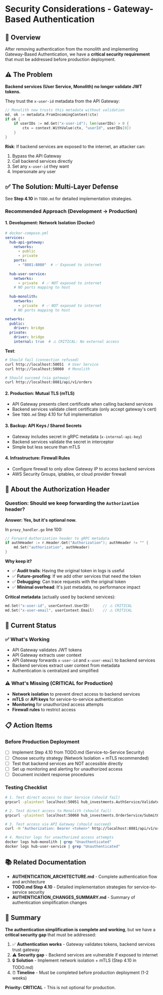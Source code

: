 # Security Considerations - Gateway-Based Authentication

## 🔐 Overview

After removing authentication from the monolith and implementing Gateway-Based Authentication, we have a **critical security requirement** that must be addressed before production deployment.

## ⚠️ The Problem

**Backend services (User Service, Monolith) no longer validate JWT tokens.**

They trust the `x-user-id` metadata from the API Gateway:

```go
// Monolith now trusts this metadata without validation
md, ok := metadata.FromIncomingContext(ctx)
if ok {
    if userIDs := md.Get("x-user-id"); len(userIDs) > 0 {
        ctx = context.WithValue(ctx, "userId", userIDs[0])
    }
}
```

**Risk**: If backend services are exposed to the internet, an attacker can:
1. Bypass the API Gateway
2. Call backend services directly
3. Set any `x-user-id` they want
4. Impersonate any user

## ✅ The Solution: Multi-Layer Defense

See **Step 4.10** in `TODO.md` for detailed implementation strategies.

### Recommended Approach (Development → Production)

#### 1. **Development: Network Isolation (Docker)**
```yaml
# docker-compose.yml
services:
  hub-api-gateway:
    networks:
      - public
      - private
    ports:
      - "8081:8080"  # ✅ Exposed to internet
  
  hub-user-service:
    networks:
      - private  # ✅ NOT exposed to internet
    # NO ports mapping to host
  
  hub-monolith:
    networks:
      - private  # ✅ NOT exposed to internet
    # NO ports mapping to host

networks:
  public:
    driver: bridge
  private:
    driver: bridge
    internal: true  # ⚠️ CRITICAL: No external access
```

**Test**:
```bash
# Should fail (connection refused)
curl http://localhost:50051  # User Service
curl http://localhost:50060  # Monolith

# Should succeed (via gateway)
curl http://localhost:8081/api/v1/orders
```

#### 2. **Production: Mutual TLS (mTLS)**
- API Gateway presents client certificate when calling backend services
- Backend services validate client certificate (only accept gateway's cert)
- See `TODO.md` Step 4.10 for full implementation

#### 3. **Backup: API Keys / Shared Secrets**
- Gateway includes secret in gRPC metadata (`x-internal-api-key`)
- Backend services validate the secret in interceptor
- Simple but less secure than mTLS

#### 4. **Infrastructure: Firewall Rules**
- Configure firewall to only allow Gateway IP to access backend services
- AWS Security Groups, iptables, or cloud provider firewall

## 📝 About the Authorization Header

### Question: Should we keep forwarding the `Authorization` header?

**Answer: Yes, but it's optional now.**

In `proxy_handler.go` line 100:
```go
// Forward Authorization header to gRPC metadata
if authHeader := r.Header.Get("Authorization"); authHeader != "" {
    md.Set("authorization", authHeader)
}
```

**Why keep it?**
- ✅ **Audit trails**: Having the original token in logs is useful
- ✅ **Future-proofing**: If we add other services that need the token
- ✅ **Debugging**: Can trace requests with the original token
- ✅ **Minimal overhead**: It's just metadata, no performance impact

**Critical metadata** (actually used by backend services):
```go
md.Set("x-user-id", userContext.UserID)      // ⚠️ CRITICAL
md.Set("x-user-email", userContext.Email)    // ⚠️ CRITICAL
```

## 🚨 Current Status

### ✅ What's Working
- API Gateway validates JWT tokens
- API Gateway extracts user context
- API Gateway forwards `x-user-id` and `x-user-email` to backend services
- Backend services extract user context from metadata
- Authentication is centralized and simplified

### ⚠️ What's Missing (CRITICAL for Production)
- **Network isolation** to prevent direct access to backend services
- **mTLS** or **API keys** for service-to-service authentication
- **Monitoring** for unauthorized access attempts
- **Firewall rules** to restrict access

## 📋 Action Items

### Before Production Deployment
- [ ] Implement Step 4.10 from TODO.md (Service-to-Service Security)
- [ ] Choose security strategy (Network Isolation + mTLS recommended)
- [ ] Test that backend services are NOT accessible directly
- [ ] Set up monitoring and alerting for unauthorized access
- [ ] Document incident response procedures

### Testing Checklist
```bash
# 1. Test direct access to User Service (should fail)
grpcurl -plaintext localhost:50051 hub_investments.AuthService/ValidateToken

# 2. Test direct access to Monolith (should fail)
grpcurl -plaintext localhost:50060 hub_investments.OrderService/SubmitOrder

# 3. Test access via API Gateway (should succeed)
curl -H "Authorization: Bearer <token>" http://localhost:8081/api/v1/orders

# 4. Monitor logs for unauthorized access attempts
docker logs hub-monolith | grep "Unauthenticated"
docker logs hub-user-service | grep "Unauthenticated"
```

## 📚 Related Documentation

- **AUTHENTICATION_ARCHITECTURE.md** - Complete authentication flow and architecture
- **TODO.md Step 4.10** - Detailed implementation strategies for service-to-service security
- **AUTHENTICATION_CHANGES_SUMMARY.md** - Summary of authentication simplification changes

## 🎯 Summary

**The authentication simplification is complete and working**, but we have a **critical security gap** that must be addressed:

1. ✅ **Authentication works** - Gateway validates tokens, backend services trust gateway
2. ⚠️  **Security gap** - Backend services are vulnerable if exposed to internet
3. 🔒 **Solution** - Implement network isolation + mTLS (Step 4.10 in TODO.md)
4. ⏰ **Timeline** - Must be completed before production deployment (1-2 weeks)

**Priority: CRITICAL** - This is not optional for production.

